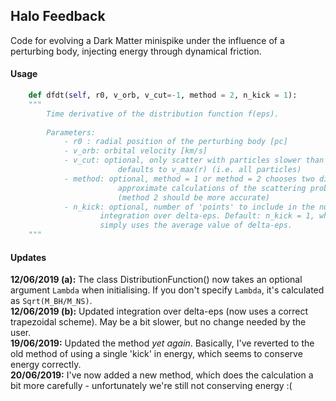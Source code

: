 ## Halo Feedback

Code for evolving a Dark Matter minispike under the influence of a perturbing body, injecting energy through dynamical friction.

#### Usage
```python
    def dfdt(self, r0, v_orb, v_cut=-1, method = 2, n_kick = 1):
    """
        Time derivative of the distribution function f(eps).
        
        Parameters:
            - r0 : radial position of the perturbing body [pc]
            - v_orb: orbital velocity [km/s]
            - v_cut: optional, only scatter with particles slower than v_cut [km/s]
                        defaults to v_max(r) (i.e. all particles)
            - method: optional, method = 1 or method = 2 chooses two different
                        approximate calculations of the scattering probability
                        (method 2 should be more accurate)
            - n_kick: optional, number of 'points' to include in the numerical
                    integration over delta-eps. Default: n_kick = 1, which
                    simply uses the average value of delta-eps.
    """
```

#### Updates

**12/06/2019 (a):** The class DistributionFunction() now takes an optional argument `Lambda` when initialising. If you don't specify `Lambda`, it's calculated as `Sqrt(M_BH/M_NS)`.  
**12/06/2019 (b):** Updated integration over delta-eps (now uses a correct trapezoidal scheme). May be a bit slower, but no change needed by the user.  
**19/06/2019:** Updated the method *yet again*. Basically, I've reverted to the old method of using a single 'kick' in energy, which seems to conserve energy correctly.  
**20/06/2019:** I've now added a new method, which does the calculation a bit more carefully - unfortunately we're still not conserving energy :(
